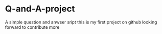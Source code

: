# Q-and-A-project
A simple question and anwser sript
this is my first project on github 
looking forward to contribute more
